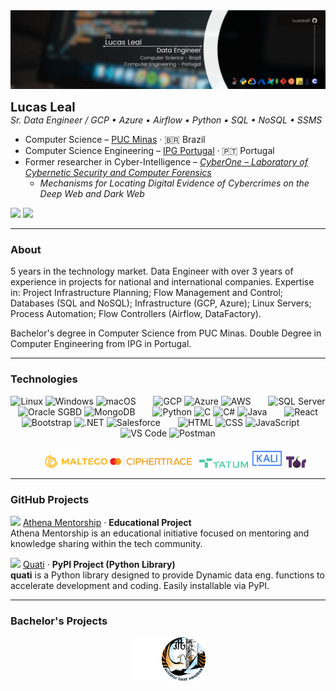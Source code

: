 <picture>
  <source media="(prefers-color-scheme: dark)" srcset="assets/linkedin/banner-linkedin.jpeg"> <img src="assets/linkedin/banner-linkedin.jpeg">
</picture>

<p>
  <strong style="font-size: 20px;">Lucas Leal</strong> <br>
  <i>Sr. Data Engineer / GCP • Azure • Airflow • Python • SQL • NoSQL • SSMS</i>

- Computer Science – [PUC Minas](https://computacao.pucpcaldas.br/) · 🇧🇷 Brazil
- Computer Science Engineering – [IPG Portugal](https://politecnicoguarda.pt/) · 🇵🇹 Portugal
- Former researcher in Cyber-Intelligence – [_CyberOne – Laboratory of Cybernetic Security and Computer Forensics_](https://sites.google.com/view/cyberonelab)
  - _Mechanisms for Locating Digital Evidence of Cybercrimes on the Deep Web and Dark Web_

</p>

<div align="left">
  <a target="_blank" href="https://www.linkedin.com/in/lucas-leal-"><img src="https://img.shields.io/badge/LinkedIn-0B65C3?style=for-the-badge&logo=linkedin&logoColor=white"></a>
  <a target="_blank" href="https://lucaslealll.github.io/lucaslealll"><img src="https://img.shields.io/badge/WebSite-black?style=for-the-badge&logo=icloud&logoColor=black&color=D63447"></a>
<!--   <a target="_blank" href="https://github.com/lucaslealll"><img src="https://img.shields.io/badge/GitHub-black?style=for-the-badge&logo=github&logoColor=white"></a> -->
</div>

<hr>

<h3>About</h3>
<p>
  5 years in the technology market. Data Engineer with over 3 years of experience in projects for national and international companies. Expertise in: Project Infrastructure Planning; Flow Management and Control; Databases (SQL and NoSQL); Infrastructure (GCP, Azure); Linux Servers; Process Automation; Flow Controllers (Airflow, DataFactory).

  Bachelor's degree in Computer Science from PUC Minas. Double Degree in Computer Engineering from IPG in Portugal.
</p>

<hr>

<h3>Technologies</h3>

<div align="center" style="pointer-events: none;">
  <!-- Sistemas Operacionais -->
  <img title="Linux"    height="30" src="https://cdn.jsdelivr.net/gh/devicons/devicon/icons/linux/linux-original.svg"/>
  <img title="Windows"  height="30" src="https://cdn.jsdelivr.net/gh/devicons/devicon/icons/windows8/windows8-original.svg"/>
  <img title="macOS"    height="30" src="https://cdn.simpleicons.org/apple/B0BEC5"/>

  <!-- Nuvem -->
  <img width="20"/>
  <img title="GCP"    height="30" src="https://skillicons.dev/icons?i=gcp"/>
  <img title="Azure"  height="30" src="https://skillicons.dev/icons?i=azure"/>
  <img title="AWS"    height="30" src="https://skillicons.dev/icons?i=aws"/>

  <!-- Bancos de Dados -->
  <img width="20"/>
  <img title="SQL Server"  height="30" src="https://cdn.jsdelivr.net/gh/devicons/devicon/icons/microsoftsqlserver/microsoftsqlserver-plain.svg"/>
  <img title="Oracle SGBD" height="30" src="https://upload.wikimedia.org/wikipedia/commons/e/e1/Oracle_Corporation_logo.svg"/>
  <img title="MongoDB"     height="30" src="https://skillicons.dev/icons?i=mongodb"/>

  <!-- Linguagens de Programação -->
  <img width="20"/>
  <img title="Python" height="30" src="https://skillicons.dev/icons?i=py"/>
  <img title="C"      height="30" src="https://skillicons.dev/icons?i=c"/>
  <img title="C#"     height="30" src="https://skillicons.dev/icons?i=cs"/>
  <img title="Java"   height="30" src="https://skillicons.dev/icons?i=java"/>

  <!-- Frameworks e Bibliotecas -->
  <img width="20"/>
  <img title="React"      height="30" src="https://skillicons.dev/icons?i=react"/>
  <img title="Bootstrap"  height="30" src="https://skillicons.dev/icons?i=bootstrap"/>
  <img title=".NET"       height="30" src="https://skillicons.dev/icons?i=dotnet"/>
  <img title="Salesforce" height="30" src="https://cdn.jsdelivr.net/gh/devicons/devicon/icons/salesforce/salesforce-original.svg"/>
  
  <!-- Desenvolvimento Web -->
  <img width="20"/>
  <img title="HTML"       height="30" src="https://skillicons.dev/icons?i=html"/>
  <img title="CSS"        height="30" src="https://skillicons.dev/icons?i=css"/>
  <img title="JavaScript" height="30" src="https://skillicons.dev/icons?i=js"/>

  <!-- Ferramentas de Desenvolvimento -->
  <img width="20"/>
  <img title="VS Code" height="30" src="https://skillicons.dev/icons?i=vscode"/>
  <img title="Postman" height="30" src="https://skillicons.dev/icons?i=postman"/>

  <br>
  <br>
  
  <!-- Ferramentas Forense -->
  <img width="20"/>
  <img title="Maltego"     height="20" height="30" src="images/icons/maltego.png">
  <img title="CipherTrace" height="20" height="30" src="images/icons/ciphertrace.png">
  <img title="TATUM"       height="15" height="30" src="images/icons/tatum.png">
  <img title="Kali Linux"  height="30" height="30" src="images/icons/kali.svg">
  <img title="TOR"         height="20" height="30" src="images/icons/tor.png">
</div>

<hr>

<h3>GitHub Projects</h3>

<img height="50" src="https://github.com/athena-mentorship.png"/> [Athena Mentorship](https://github.com/athena-mentorship) · **Educational Project** <br> Athena Mentorship is an educational initiative focused on mentoring and knowledge sharing within the tech community.  

<img height="50" src="https://github.com/quati-dev.png"/> [Quati](https://github.com/quati-dev/quati) ·
**PyPI Project (Python Library)** <br> **quati** is a Python library designed to provide Dynamic data eng. functions to accelerate development and coding. Easily installable via PyPI.

<hr>

<h3>Bachelor's Projects</h3>

<div align="center" style="display: flex; justify-content: center">
    <a target="_blank" href="https://github.com/lucaslealll-puc-cc" style="text-decoration: none; color: inherit;">
        <img title="PUC" height="70" src="assets/logo-puc-color.svg">
    </a> 
    <a target="_blank" href="https://github.com/lucaslealll-ipg-ei" style="text-decoration: none; color: inherit;">
        <img title="IPG" height="70" src="assets/logo-ipg-color.png">
    </a>
</div>